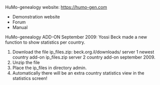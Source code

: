HuMo-genealogy website: https://humo-gen.com
- Demonstration website
- Forum
- Manual

HuMo-genealogy ADD-ON
September 2009: Yossi Beck made a new function to show statistics per country.
1) Download the file ip_files.zip:
		beck.org.il/downloads/		server 1 newest country add-on
		ip_files.zip				server 2 country add-on september 2009.
2) Unzip the file
3) Place the ip_files in directory admin.
4) Automatically there will be an extra country statistics view in the statistics screen!